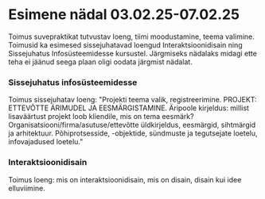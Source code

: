 # Esimene nädal 03.02.25-07.02.25
Toimus suvepraktikat tutvustav loeng, tiimi moodustamine, teema valimine. Toimusid ka esimesed sissejuhatavad loengud Interaktsioonidisain ning Sissejuhatus Infosüsteemidesse kursustel. Järgmiseks nädalaks midagi ette teha ei jäänud seega plaan oligi oodata järgmist nädalat.

### Sissejuhatus infosüsteemidesse
Toimus sissejuhatav loeng:
"Projekti teema valik, registreerimine. PROJEKT: ETTEVÕTTE ÄRIMUDEL JA EESMÄRGISTAMINE.
Äripoole kirjeldus: millist  lisaväärtust projekt loob kliendile, mis on tema eesmärk? Organisatsiooni/firma/asutuse/ettevõtte üldkirjeldus, eesmärgid, sihtmärgid ja arhitektuur. Põhiprotsesside, -objektide, sündmuste ja tegutsejate loetelu, infovajadused loetelu."

### Interaktsioonidisain
Toimus loeng: mis on interaktsioonidisain, mis on disain, disain kui idee elluviimine.
